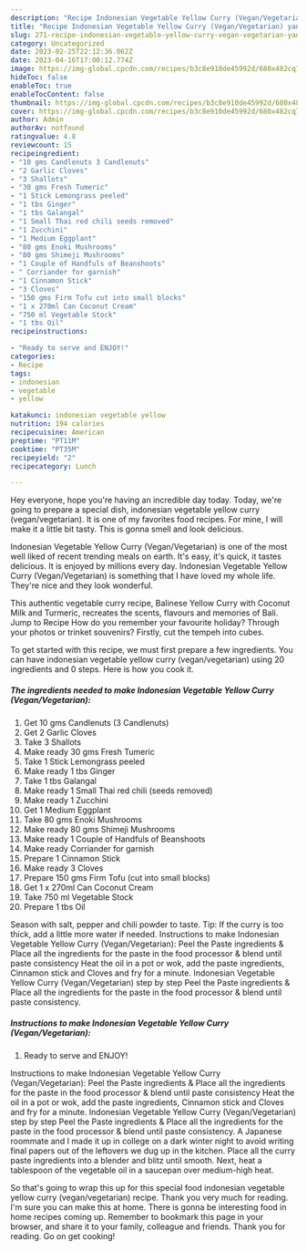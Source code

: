 ```yaml
---
description: "Recipe Indonesian Vegetable Yellow Curry (Vegan/Vegetarian) yang Very Delicious}"
title: "Recipe Indonesian Vegetable Yellow Curry (Vegan/Vegetarian) yang Very Delicious}"
slug: 271-recipe-indonesian-vegetable-yellow-curry-vegan-vegetarian-yang-very-delicious
category: Uncategorized
date: 2023-02-25T22:12:36.062Z
date: 2023-04-16T17:00:12.774Z
image: https://img-global.cpcdn.com/recipes/b3c8e910de45992d/680x482cq70/indonesian-vegetable-yellow-curry-veganvegetarian-recipe-main-photo.jpg
hideToc: false
enableToc: true
enableTocContent: false
thumbnail: https://img-global.cpcdn.com/recipes/b3c8e910de45992d/680x482cq70/indonesian-vegetable-yellow-curry-veganvegetarian-recipe-main-photo.jpg
cover: https://img-global.cpcdn.com/recipes/b3c8e910de45992d/680x482cq70/indonesian-vegetable-yellow-curry-veganvegetarian-recipe-main-photo.jpg
author: Admin
authorAv: notfound
ratingvalue: 4.8
reviewcount: 15
recipeingredient:
- "10 gms Candlenuts 3 Candlenuts"
- "2 Garlic Cloves"
- "3 Shallots"
- "30 gms Fresh Tumeric"
- "1 Stick Lemongrass peeled"
- "1 tbs Ginger"
- "1 tbs Galangal"
- "1 Small Thai red chili seeds removed"
- "1 Zucchini"
- "1 Medium Eggplant"
- "80 gms Enoki Mushrooms"
- "80 gms Shimeji Mushrooms"
- "1 Couple of Handfuls of Beanshoots"
- " Corriander for garnish"
- "1 Cinnamon Stick"
- "3 Cloves"
- "150 gms Firm Tofu cut into small blocks"
- "1 x 270ml Can Coconut Cream"
- "750 ml Vegetable Stock"
- "1 tbs Oil"
recipeinstructions:

- "Ready to serve and ENJOY!"
categories:
- Recipe
tags:
- indonesian
- vegetable
- yellow

katakunci: indonesian vegetable yellow 
nutrition: 194 calories
recipecuisine: American
preptime: "PT11M"
cooktime: "PT35M"
recipeyield: "2"
recipecategory: Lunch

---
```



Hey everyone, hope you're having an incredible day today. Today, we're going to prepare a special dish, indonesian vegetable yellow curry (vegan/vegetarian). It is one of my favorites food recipes. For mine, I will make it a little bit tasty. This is gonna smell and look delicious.

Indonesian Vegetable Yellow Curry (Vegan/Vegetarian) is one of the most well liked of recent trending meals on earth. It's easy, it's quick, it tastes delicious. It is enjoyed by millions every day. Indonesian Vegetable Yellow Curry (Vegan/Vegetarian) is something that I have loved my whole life. They're nice and they look wonderful.

This authentic vegetable curry recipe, Balinese Yellow Curry with Coconut Milk and Turmeric, recreates the scents, flavours and memories of Bali. Jump to Recipe How do you remember your favourite holiday? Through your photos or trinket souvenirs? Firstly, cut the tempeh into cubes.


To get started with this recipe, we must first prepare a few ingredients. You can have indonesian vegetable yellow curry (vegan/vegetarian) using 20 ingredients and 0 steps. Here is how you cook it.

<!--inarticleads1-->

##### The ingredients needed to make Indonesian Vegetable Yellow Curry (Vegan/Vegetarian):

1. Get 10 gms Candlenuts (3 Candlenuts)
1. Get 2 Garlic Cloves
1. Take 3 Shallots
1. Make ready 30 gms Fresh Tumeric
1. Take 1 Stick Lemongrass peeled
1. Make ready 1 tbs Ginger
1. Take 1 tbs Galangal
1. Make ready 1 Small Thai red chili (seeds removed)
1. Make ready 1 Zucchini
1. Get 1 Medium Eggplant
1. Take 80 gms Enoki Mushrooms
1. Make ready 80 gms Shimeji Mushrooms
1. Make ready 1 Couple of Handfuls of Beanshoots
1. Make ready  Corriander for garnish
1. Prepare 1 Cinnamon Stick
1. Make ready 3 Cloves
1. Prepare 150 gms Firm Tofu (cut into small blocks)
1. Get 1 x 270ml Can Coconut Cream
1. Take 750 ml Vegetable Stock
1. Prepare 1 tbs Oil


Season with salt, pepper and chili powder to taste. Tip: If the curry is too thick, add a little more water if needed. Instructions to make Indonesian Vegetable Yellow Curry (Vegan/Vegetarian): Peel the Paste ingredients &amp; Place all the ingredients for the paste in the food processor &amp; blend until paste consistency Heat the oil in a pot or wok, add the paste ingredients, Cinnamon stick and Cloves and fry for a minute. Indonesian Vegetable Yellow Curry (Vegan/Vegetarian) step by step Peel the Paste ingredients &amp; Place all the ingredients for the paste in the food processor &amp; blend until paste consistency. 

<!--inarticleads2-->

##### Instructions to make Indonesian Vegetable Yellow Curry (Vegan/Vegetarian):


1. Ready to serve and ENJOY!

Instructions to make Indonesian Vegetable Yellow Curry (Vegan/Vegetarian): Peel the Paste ingredients &amp; Place all the ingredients for the paste in the food processor &amp; blend until paste consistency Heat the oil in a pot or wok, add the paste ingredients, Cinnamon stick and Cloves and fry for a minute. Indonesian Vegetable Yellow Curry (Vegan/Vegetarian) step by step Peel the Paste ingredients &amp; Place all the ingredients for the paste in the food processor &amp; blend until paste consistency. A Japanese roommate and I made it up in college on a dark winter night to avoid writing final papers out of the leftovers we dug up in the kitchen. Place all the curry paste ingredients into a blender and blitz until smooth. Next, heat a tablespoon of the vegetable oil in a saucepan over medium-high heat. 

So that's going to wrap this up for this special food indonesian vegetable yellow curry (vegan/vegetarian) recipe. Thank you very much for reading. I'm sure you can make this at home. There is gonna be interesting food in home recipes coming up. Remember to bookmark this page in your browser, and share it to your family, colleague and friends. Thank you for reading. Go on get cooking!
